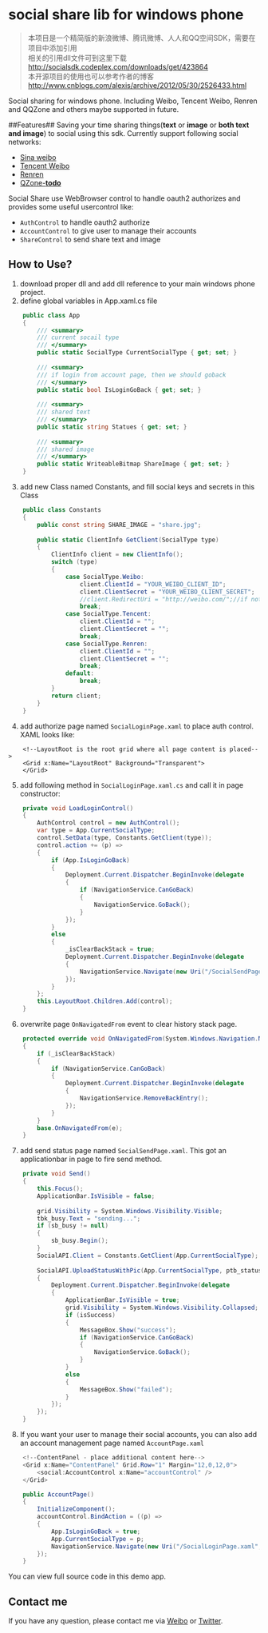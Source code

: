 social share lib for windows phone
============

>本项目是一个精简版的新浪微博、腾讯微博、人人和QQ空间SDK，需要在项目中添加引用    
>相关的引用dll文件可到这里下载  <http://socialsdk.codeplex.com/downloads/get/423864>     
>本开源项目的使用也可以参考作者的博客 <http://www.cnblogs.com/alexis/archive/2012/05/30/2526433.html>      

Social sharing for windows phone. Including Weibo, Tencent Weibo, Renren and QQZone and others maybe supported in future.

##Features##
Saving your time sharing things(**text** or **image** or **both text and image**) to social using this sdk. Currently support following social networks:

- [Sina weibo](http://open.weibo.com  "weibo")
- [Tencent Weibo](http://dev.open.t.qq.com "tencent weibo")
- [Renren](http://dev.renren.com/  "renren")
- [QZone-**todo**](http://connect.qq.com "qzone")

Social Share use WebBrowser control to handle oauth2 authorizes and provides some useful  usercontrol like: 

- `AuthControl` to handle oauth2 authorize
- `AccountControl` to give user to manage their accounts
- `ShareControl` to send share text and image

## How to Use? ##
1. download proper dll and add dll reference to your main windows phone project.
2. define global variables in App.xaml.cs file
```C#
	public class App
	{
		/// <summary>
		/// current socail type
		/// </summary>
		public static SocialType CurrentSocialType { get; set; }
		
		/// <summary>
		/// if login from account page, then we should goback
		/// </summary>
		public static bool IsLoginGoBack { get; set; }
		
		/// <summary>
		/// shared text
		/// </summary>
		public static string Statues { get; set; }
		
		/// <summary>
		/// shared image
		/// </summary>
		public static WriteableBitmap ShareImage { get; set; }
	}
```
3. add new Class named Constants, and fill social keys and secrets in this Class
```C#
	public class Constants
	{
	    public const string SHARE_IMAGE = "share.jpg";
	
	    public static ClientInfo GetClient(SocialType type)
	    {
	        ClientInfo client = new ClientInfo();
	        switch (type)
	        {
	            case SocialType.Weibo:
	                client.ClientId = "YOUR_WEIBO_CLIENT_ID";
	                client.ClientSecret = "YOUR_WEIBO_CLIENT_SECRET";
	                //client.RedirectUri = "http://weibo.com/";//if not set,left this property empty
	                break;
	            case SocialType.Tencent:
	                client.ClientId = "";
	                client.ClientSecret = "";
	                break;
	            case SocialType.Renren:
	                client.ClientId = "";
	                client.ClientSecret = "";
	                break;
	            default:
	                break;
	        }
	        return client;
	    }
	}
```
4. add authorize page named `SocialLoginPage.xaml` to place auth control. XAML looks like:
```XAML
	<!--LayoutRoot is the root grid where all page content is placed-->
	<Grid x:Name="LayoutRoot" Background="Transparent">       
	</Grid>
```
5. add following method in `SocialLoginPage.xaml.cs` and call it in page constructor:
```C#
	private void LoadLoginControl()
	{
	    AuthControl control = new AuthControl();
	    var type = App.CurrentSocialType;
	    control.SetData(type, Constants.GetClient(type));
	    control.action += (p) =>
	    {
	        if (App.IsLoginGoBack)
	        {
	            Deployment.Current.Dispatcher.BeginInvoke(delegate
	            {
	                if (NavigationService.CanGoBack)
	                {
	                    NavigationService.GoBack();
	                }
	            });
	        }
	        else
	        {
	            _isClearBackStack = true;
	            Deployment.Current.Dispatcher.BeginInvoke(delegate
	            {
	                NavigationService.Navigate(new Uri("/SocialSendPage.xaml", UriKind.Relative));
	            });
	        }
	    };
	    this.LayoutRoot.Children.Add(control);
	}
```
6. overwrite page `OnNavigatedFrom` event to clear history stack page.
```C#
	protected override void OnNavigatedFrom(System.Windows.Navigation.NavigationEventArgs e)
	{
	    if (_isClearBackStack)
	    {
	        if (NavigationService.CanGoBack)
	        {
	            Deployment.Current.Dispatcher.BeginInvoke(delegate
	            {
	                NavigationService.RemoveBackEntry();
	            });
	        }
	    }
	    base.OnNavigatedFrom(e);
	}
```
7. add send status page named `SocialSendPage.xaml`. This got an applicationbar in page to fire send method.
```C#
	private void Send()
	{
	    this.Focus();
	    ApplicationBar.IsVisible = false;
	
	    grid.Visibility = System.Windows.Visibility.Visible;
	    tbk_busy.Text = "sending...";
	    if (sb_busy != null)
	    {
	        sb_busy.Begin();
	    }
	    SocialAPI.Client = Constants.GetClient(App.CurrentSocialType);
	
	    SocialAPI.UploadStatusWithPic(App.CurrentSocialType, ptb_status.Text, Constants.SHARE_IMAGE, (isSuccess, err) =>
	    {
	        Deployment.Current.Dispatcher.BeginInvoke(delegate
	        {
	            ApplicationBar.IsVisible = true;
	            grid.Visibility = System.Windows.Visibility.Collapsed;
	            if (isSuccess)
	            {
	                MessageBox.Show("success");
	                if (NavigationService.CanGoBack)
	                {
	                    NavigationService.GoBack();
	                }
	            }
	            else
	            {
	                MessageBox.Show("failed");
	            }
	        });
	    });
	}
```
8. If you want your user to manage their social accounts, you can also add an account management page named `AccountPage.xaml`
```C#
	<!--ContentPanel - place additional content here-->
    <Grid x:Name="ContentPanel" Grid.Row="1" Margin="12,0,12,0">
        <social:AccountControl x:Name="accountControl" />
    </Grid>
```
```C#
	public AccountPage()
	{
	    InitializeComponent();
	    accountControl.BindAction = ((p) =>
	    {
	        App.IsLoginGoBack = true;
	        App.CurrentSocialType = p;
	        NavigationService.Navigate(new Uri("/SocialLoginPage.xaml", UriKind.Relative));
	    });
	}
```

You can view full source code in this demo app.


## Contact me ##
If you have any question, please contact me via [Weibo](http://weibo.com/xshf12345) or [Twitter](https://twitter.com/alexis_cn). 
